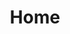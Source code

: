---
title: Home

examples: 

 - title: "On Facebook, content moderation, free speech, and personal responsibility"
   date:  "2019-10-26"
   link:  "https://paper.dropbox.com/doc/On-Facebook-content-moderation-free-speech-and-personal-responsibility--Anj1r5vKqHv1WeRWzRpFuPu0AQ-87RZvCx1RKP27jxeK26GO"
   curators: ['Vicki Tan', 'Buster Benson']
   desc:  "An argument on Twitter about whether Facebook employees should be ashamed of their work on behalf of their employee's impact on the world."
   tags:  ["social media", "content moderation", "free speech", "personal responsibility"]

 - title: "On Guns, Violence, and More"
   date:  "09-04-2019"
   link: "https://letter.wiki/conversation/129"
   participants: ['BJ Campbell', 'Buster Benson']
   desc:  "A Letter.wiki conversation about guns, gun violence, and gun control, with the goal of identifying legislation that a pro-guns and anti-guns person both agree would be an improvement."

 - title: "Why Are We Yelling? The Art of Productive Disagreement"
   date:  "11-19-2019"
   link: "https://busterbenson.com/whyareweyelling"
   participants: ['Buster Benson']
   desc:  "A new book that explores 8 new things to try in order to practice the art of productive disagreement."




---